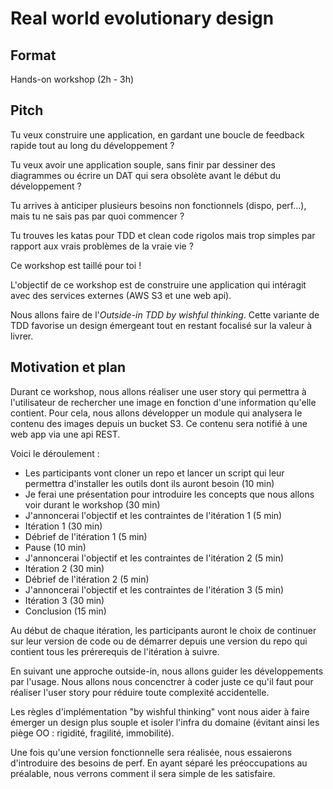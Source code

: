 # Real world evolutionary design

## Format

Hands-on workshop (2h - 3h)

## Pitch

Tu veux construire une application, en gardant une boucle de feedback rapide tout au long du développement&nbsp;?

Tu veux avoir une application souple, sans finir par dessiner des diagrammes ou écrire un DAT qui sera obsolète avant le début du développement&nbsp;?

Tu arrives à anticiper plusieurs besoins non fonctionnels (dispo, perf...), mais tu ne sais pas par quoi commencer&nbsp;?

Tu trouves les katas pour TDD et clean code rigolos mais trop simples par rapport aux vrais problèmes de la vraie vie&nbsp;?

Ce workshop est taillé pour toi&nbsp;!

L'objectif de ce workshop est de construire une application qui intéragit avec des services externes (AWS S3 et une web api).

Nous allons faire de l'_Outside-in TDD by wishful thinking_. Cette variante de TDD favorise un design émergeant tout en restant focalisé sur la valeur à livrer.

## Motivation et plan

Durant ce workshop, nous allons réaliser une user story qui permettra à l'utilisateur de rechercher une image en fonction d'une information qu'elle contient.
Pour cela, nous allons développer un module qui analysera le contenu des images depuis un bucket S3. Ce contenu sera notifié à une web app via une api REST.

Voici le déroulement :

- Les participants vont cloner un repo et lancer un script qui leur permettra d'installer les outils dont ils auront besoin (10 min)
- Je ferai une présentation pour introduire les concepts que nous allons voir durant le workshop (30 min)
- J'annoncerai l'objectif et les contraintes de l'itération 1 (5 min)
- Itération 1 (30 min)
- Débrief de l'itération 1 (5 min)
- Pause (10 min)
- J'annoncerai l'objectif et les contraintes de l'itération 2 (5 min)
- Itération 2 (30 min)
- Débrief de l'itération 2 (5 min)
- J'annoncerai l'objectif et les contraintes de l'itération 3 (5 min)
- Itération 3 (30 min)
- Conclusion (15 min)

Au début de chaque itération, les participants auront le choix de continuer sur leur version de code ou de démarrer depuis une version du repo qui contient tous les prérerequis de l'itération à suivre.

En suivant une approche outside-in, nous allons guider les développements par l'usage. Nous allons nous concenctrer à coder juste ce qu'il faut pour réaliser l'user story pour réduire toute complexité accidentelle.

Les règles d'implémentation "by wishful thinking" vont nous aider à faire émerger un design plus souple et isoler l'infra du domaine (évitant ainsi les piège OO : rigidité, fragilité, immobilité).

Une fois qu'une version fonctionnelle sera réalisée, nous essaierons d'introduire des besoins de perf. En ayant séparé les préoccupations au préalable, nous verrons comment il sera simple de les satisfaire.
